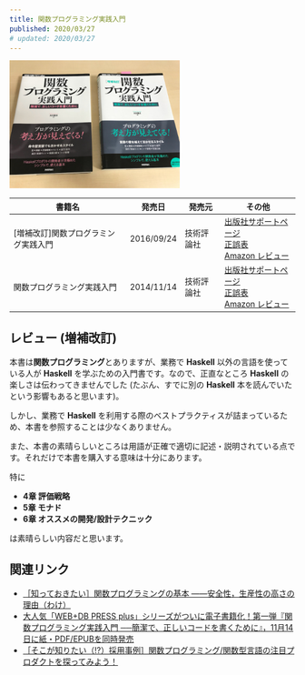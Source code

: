 ```yaml
---
title: 関数プログラミング実践入門
published: 2020/03/27
# updated: 2020/03/27
---
```


<img src="/images/books/jissen-nyumon.jpg" alt="関数プログラミング実践入門 表紙" width="300px">

書籍名           | 発売日  | 発売元    | その他
-------------------|--------|-------|----------
[増補改訂]関数プログラミング実践入門 | 2016/09/24 | 技術評論社 | [出版社サポートページ][ja-support]<br>[正誤表][ja-errata]<br>[Amazon レビュー][ja-review]
関数プログラミング実践入門 | 2014/11/14 | 技術評論社 | [出版社サポートページ][ja2-support]<br>[正誤表][ja2-errata]<br>[Amazon レビュー][ja2-review]

## レビュー (増補改訂)

本書は**関数プログラミング**とありますが、業務で **Haskell** 以外の言語を使っている人が **Haskell** を学ぶための入門書です。なので、正直なところ **Haskell** の楽しさは伝わってきませんでした (たぶん、すでに別の **Haskell** 本を読んでいたという影響もあると思います)。

しかし、業務で **Haskell** を利用する際のベストプラクティスが詰まっているため、本書を参照することは少なくありません。

また、本書の素晴らしいところは用語が正確で適切に記述・説明されている点です。それだけで本書を購入する意味は十分にあります。

特に

- **4章 評価戦略**
- **5章 モナド**
- **6章 オススメの開発/設計テクニック**

は素晴らしい内容だと思います。

## 関連リンク

- [［知っておきたい］関数プログラミングの基本 ――安全性，生産性の高さの理由（わけ）](https://gihyo.jp/book/pickup/2016/0065)
- [大人気「WEB+DB PRESS plus」シリーズがついに電子書籍化！第一弾『関数プログラミング実践入門 ──簡潔で、正しいコードを書くために』，11月14日に紙・PDF/EPUBを同時発売](https://gihyo.jp/news/nr/2014/11/1401)
- [［そこが知りたい（!?）採用事例］関数プログラミング/関数型言語の注目プロダクトを探ってみよう！](https://gihyo.jp/book/pickup/2015/0003)

[ja-support]: https://gihyo.jp/book/2016/978-4-7741-8390-9
[ja-errata]: https://gihyo.jp/book/2016/978-4-7741-8390-9/support#supportApology
[ja-review]: https://www.amazon.co.jp/product-reviews/4774183903/

[ja2-support]: https://gihyo.jp/book/2014/978-4-7741-6926-2
[ja2-errata]: https://gihyo.jp/book/2014/978-4-7741-6926-2/support
[ja2-review]: https://www.amazon.co.jp/product-reviews/4774169269/
